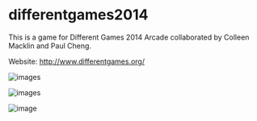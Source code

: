 differentgames2014
==================

This is a game for Different Games 2014 Arcade collaborated by Colleen Macklin and Paul Cheng.

Website: http://www.differentgames.org/

![images](https://raw.github.com/bestpaul1985/differentgames2014/master/assets/img004.jpg?token=1490258__eyJzY29wZSI6IlJhd0Jsb2I6YmVzdHBhdWwxOTg1L2RpZmZlcmVudGdhbWVzMjAxNC9tYXN0ZXIvYXNzZXRzL2ltZzAwNC5qcGciLCJleHBpcmVzIjoxMzk0Nzc1ODczfQ%3D%3D--5d7288d2ff49035535062f4ef57e725d7bb3a459)

![images](https://raw.github.com/bestpaul1985/differentgames2014/master/assets/img005.jpg?token=1490258__eyJzY29wZSI6IlJhd0Jsb2I6YmVzdHBhdWwxOTg1L2RpZmZlcmVudGdhbWVzMjAxNC9tYXN0ZXIvYXNzZXRzL2ltZzAwNS5qcGciLCJleHBpcmVzIjoxMzk0Nzc1OTAyfQ%3D%3D--dd713856acc6e86a7b73a3004512b8f5ffb6d0b2)

![image](https://raw.github.com/bestpaul1985/differentgames2014/master/assets/img006.jpg?token=1490258__eyJzY29wZSI6IlJhd0Jsb2I6YmVzdHBhdWwxOTg1L2RpZmZlcmVudGdhbWVzMjAxNC9tYXN0ZXIvYXNzZXRzL2ltZzAwNi5qcGciLCJleHBpcmVzIjoxMzk0Nzc1OTI3fQ%3D%3D--7a56a76d8d8ef3db9bbc5ba359ef91aed963d96e)